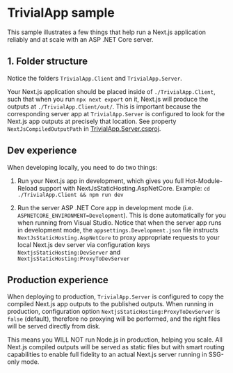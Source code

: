 # TrivialApp sample

This sample illustrates a few things that help run a Next.js application reliably and at scale with an ASP .NET Core server.

## 1. Folder structure

Notice the folders `TrivialApp.Client` and `TrivialApp.Server`.

Your Next.js application should be placed inside of `./TrivialApp.Client`, such that when you run `npx next export` on it,
Next.js will produce the outputs at `./TrivialApp.Client/out/`.
This is important because the corresponding server app at `TrivialApp.Server` is configured to look for the Next.js app outputs
at precisely that location.
See property `NextJsCompiledOutputPath` in [TrivialApp.Server.csproj](./TrivialApp.Server/TrivialApp.Server.csproj).

## Dev experience

When developing locally, you need to do two things:

1. Run your Next.js app in development, which gives you full Hot-Module-Reload support with NextJsStaticHosting.AspNetCore.
   Example: `cd ./TrivialApp.Client && npm run dev`

2. Run the server ASP .NET Core app in development mode (i.e. `ASPNETCORE_ENVIRONMENT=Development`).
   This is done automatically for you when running from Visual Studio.
   Notice that when the server app runs in development mode, the `appsettings.Development.json` file
   instructs `NextJsStaticHosting.AspNetCore` to proxy appropriate requests to your local Next.js dev server
   via configuration keys `NextjsStaticHosting:DevServer` and `NextjsStaticHosting:ProxyToDevServer`

## Production experience

When deploying to production, `TrivialApp.Server` is configured to copy the compiled Next.js app outputs to the published outputs.
When running in production, configuration option `NextjsStaticHosting:ProxyToDevServer` is `false` (default), therefore no proxying
will be performed, and the right files will be served directly from disk.

This means you WILL NOT run Node.js in production, helping you scale. All Next.js compiled outputs will be served as static files
but with smart routing capabilities to enable full fidelity to an actual Next.js server running in SSG-only mode.
